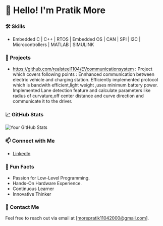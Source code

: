 # 👋 Hello! I'm Pratik More

### 🛠 Skills
- Embedded C | C++ | RTOS | Embedded OS | CAN | SPI | I2C | Microcontrollers | MATLAB | SIMULINK 

### 🌟 Projects
- https://github.com/realsteel1104/EVcommunicationsystem :
Project which covers following points :
Ennhanced communication between electric vehicle and charging station.
Efficiently implemented protocol which is bandwith efficient,light weight ,uses minimum battery power.
Implemented Lane detection feature and calculate parameters like radius of curvature,off center distance and curve direction and communicate it to the driver.


### 📈 GitHub Stats
![Your GitHub Stats](https://github-readme-stats.vercel.app/api?username=yourusername&show_icons=true&theme=radical)

### 📫 Connect with Me
- [LinkedIn]((https://www.linkedin.com/in/pratik-more-37b808148))

### 🎉 Fun Facts
- Passion for Low-Level Programming.
- Hands-On Hardware Experience.
- Continuous Learner
- Innovative Thinker

### 📧 Contact Me
Feel free to reach out via email at [morepratik11042000@gmail.com].

